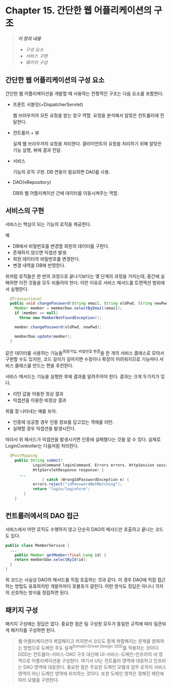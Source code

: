 # Chapter 15. 간단한 웹 어플리케이션의 구조

> ***이 장의 내용***
>
> - *구성 요소*
> - *서비스 구현*
> - *패키지 구성*





## 간단한 웹 어플리케이션의 구성 요소

간단한 웹 어플리케이션을 개발할 때 사용하는 전형적인 구조는 다음 요소를 포함한다.

- 프론트 서블릿(=DispatcherServlet)

  웹 브라우저의 모든 요청을 받는 창구 역할. 요청을 분석해서 알맞은 컨트롤러에 전달한다.

- 컨트롤러 + 뷰

  실제 웹 브라우저의 요청을 처리한다. 클라이언트의 요청을 처리하기 위해 알맞은 기능 실행, 뷰에 결과 전달.

- 서비스

  기능의 로직 구현. DB 연동이 필요하면 DAO를 사용.

- DAO(⩬Repository)

  DB와 웹 어플리케이션 간에 데이터를 이동시켜주는 역할.





## 서비스의 구현

서비스는 핵심이 되는 기능의 로직을 제공한다.

예

- DB에서 비밀번호를 변경할 회원의 데이터를 구한다.
- 존재하지 않으면 익셉션 발생.
- 회원 데이터의 비밀번호를 변경한다.
- 변경 내역을 DB에 반영한다.



위처럼 로직들은 한 번의 과정으로 끝나기보다는 몇 단계의 과정을 거치는데, 중간에 실패하면 이전 것들을 모두 되돌려야 한다.
이런 이유로 서비스 메서드를 트랜잭션 범위에서 실행한다.

```java
  @Transactional
  public void changePassword(String email, String oldPwd, String newPwd) {
    Member member = memberDao.selectByEmail(email);
    if (member == null)
      throw new MemberNotFoundException();

    member.changePassword(oldPwd, newPwd);

    memberDao.update(member);
  }
```



같은 데이터를 사용하는 기능들<sup>회원가입, 비밀번호 변경</sup>을 한 개의 서비스 클래스로 모아서 구현할 수도 있지만,
코드 길이가 길어지면 수정이나 확장이 어려워지므로 기능마다 서비스 클래스를 만드는 편을 추천한다.



서비스 메서드는 기능을 실행한 후에 결과를 알려주어야 한다. 결과는 크게 두가지가 있다.

- 리턴 값을 이용한 정상 결과
- 익셉션을 이용한 비정상 결과



위를 잘 나타내는 예를 보자.

<script src="https://gist.github.com/389912b6fd68681fd77acf303c770baf.js"></script>

- 인증에 성공할 경우 인증 정보를 담고있는 객체를 리턴.
- 실패할 경우 익셉션을 발생시킨다.

따라서 위 메서드가 익셉션을 발생시키면 인증에 실패했다는 것을 알 수 있다. 실제로 LoginController는 다음처럼 처리한다.

```java
  @PostMapping
    public String submit(
    		LoginCommand loginCommand, Errors errors, HttpSession session,
    		HttpServletResponse response) {
      ...
                } catch (WrongIdPasswordException e) {
            errors.reject("idPasswordNotMatching");
            return "login/loginForm";
        }
    }
```



## 컨트롤러에서의 DAO 접근

서비스에서 어떤 로직도 수행하지 않고 단순히 DAO의 메서드만 호출하고 끝나는 코드도 있다.

```java
public class MemberService {
  ...
    public Member getMember(final Long id) {
    return memberDao.selectById(id);
  }
}
```

위 코드는 사실상 DAO의 메서드를 직접 호출하는 것과 같다. 이 경우 DAO에 직접 접근하는 방법도 유효하지만 
개발자마다 호불호가 갈린다. 어떤 방식도 정답은 아니니 각자의 선호하는 방식을 정립하면 된다.



## 패키지 구성

패키지 구성에는 정답은 없다. 중요한 점은 팀 구성원 모두가 동일한 규칙에 따라 일관되게 패키지를 구성하면 된다.

> 웹 어플리케이션이 복잡해지고 커지면서 코드도 함께 복합해지는 문제를 완화하는 방법으로
> 도메인 주도 설계<sup>Domain-Driven Design: DDD</sup>를 적용하는 것이다. DDD는 컨트롤러-서비스-DAO 구조 대신에
> UI-서비스-도메인-인프라의 네 영역으로 어플리케이션을 구성한다. 여기서 UI는 컨트롤러 영역에 대응하고
> 인프라는 DAO 영역에 대응한다. 중요한 점은 주요한 도메인 모델과 업무 로직이 서비스 영역이 아닌 도메인 영역에
> 위치하는 것이다.  또한 도메인 영역은 정해진 패턴에 따라 모델을 구현한다.